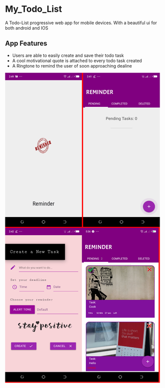 # My_Todo_List
A Todo-List progressive web app for mobile devices. With a beautiful ui for both android and IOS
## App Features
  * Users are able to easily create  and save their todo task
  * A cool motivational quote is attached to every todo task created
  * A Ringtone to remind the user of soon approaching dealine
 <div style="dislay:flex; background-color:red">
<img src="assets/images/Screenshot_loading.png" height="500px" width="250px" /> <img src="assets/images/Screenshot_empty.png" height="500px" width="250px" /><img src="assets/images/Screenshot_create.png" height="500px" width="250px" /><img src="assets/images/Screenshot_tasks.png" height="500px" width="250px" />
</div




